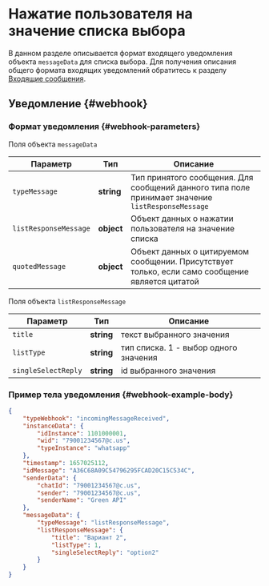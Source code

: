 # Нажатие пользователя на значение списка выбора

В данном разделе описывается формат входящего уведомления объекта `messageData` для списка выбора. Для получения описания общего формата входящих уведомлений обратитесь к разделу [Входящие сообщения](Webhook-IncomingMessageReceived.md). 

## Уведомление {#webhook}

### Формат уведомления {#webhook-parameters}

Поля объекта `messageData`

Параметр | Тип | Описание
----- | ----- | -----
`typeMessage` | **string** | Тип принятого сообщения. Для сообщений данного типа поле принимает значение `listResponseMessage`
`listResponseMessage` | **object** | Объект данных о нажатии пользователя на значение списка
`quotedMessage` | **object** | Объект данных о цитируемом сообщении. Присутствует только, если само сообщение является цитатой

Поля объекта `listResponseMessage`

Параметр | Тип | Описание
----- | ----- | -----
`title` | **string** | текст выбранного значения
`listType` | **string** | тип списка. 1 - выбор одного значения
`singleSelectReply` | **string** | id выбранного значения

### Пример тела уведомления {#webhook-example-body}

```json
{
    "typeWebhook": "incomingMessageReceived",
    "instanceData": {
        "idInstance": 1101000001,
        "wid": "79001234567@c.us",
        "typeInstance": "whatsapp"
    },
    "timestamp": 1657025112,
    "idMessage": "A36C68A09C54796295FCAD20C15C534C",
    "senderData": {
        "chatId": "79001234567@c.us",
        "sender": "79001234567@c.us",
        "senderName": "Green API"
    },
    "messageData": {
        "typeMessage": "listResponseMessage",
        "listResponseMessage": {
            "title": "Вариант 2",
            "listType": 1,
            "singleSelectReply": "option2"
        }
    }
}
```
